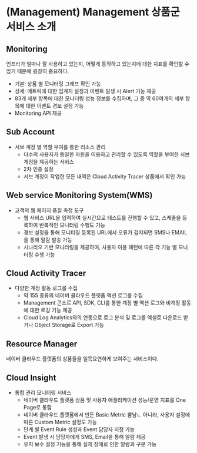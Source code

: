# (Management) Management 상품군 서비스 소개
## Monitoring
인프라가 얼마나 잘 사용하고 있는지, 어떻게 동작하고 있는지에 대한 지표를 확인할 수 있기 때문에 굉장히 중요하다. 
- 기본: 상품 별 모니터링 그래프 확인 가능
- 상세: 메트릭에 대한 임계치 설정과 이벤트 발생 시 Alert 기능 제공
- 83개 세부 항목에 대한 모니터링 성능 정보를 수집하며, 그 중 약 60여개의 세부 항목에 대한 이벤트 경보 설정 가능
- Monitoring API 제공

## Sub Account
- 서브 계정 별 역할 부여를 통한 리소스 관리
    - 다수의 사용자가 동일한 자원을 이용하고 관리할 수 있도록 역할을 부여한 서브 계정을 제공하는 서비스
    - 2차 인증 설정
    - 서브 계정이 작업한 모든 내역은 Cloud Activity Tracer 상품에서 확인 가능

## Web service Monitoring System(WMS)
- 고객의 웹 페이지 품질 측정 도구
    - 웹 서비스 URL을 입력하여 실시간으로 테스트를 진행할 수 있고, 스케줄을 등록하여 반복적인 모니터링 수행도 가능
    - 경보 설정을 통해 모니터링 등록된 URL에서 오류가 감지되면 SMS나 EMAIL을 통해 알람 발송 가능
    - 시나리오 기반 모니터링을 제공하여, 사용자 이용 패턴에 따른 각 기능 별 모니터링 수행 가능

## Cloud Activity Tracer
- 다양한 계정 활동 로그를 수집
    - 약 155 종류의 네이버 클라우드 플랫폼 액션 로그를 수집
    - Management 콘소르 API, SDK, CLI를 통한 계정 별 액션 로그와 비계정 활동에 대한 로깅 기능 제공
    - Cloud Log Analytics와의 연동으로 로그 분석 및 로그를 엑셀로 다운로드 받거나 Object Storage로 Export 가능

## Resource Manager
네이버 클라우드 플랫폼의 상품들을 일목요연하게 보여주는 서비스이다.

## Cloud Insight
- 통합 관리 모니터링 서비스
    - 네이버 클라우드 플랫폼 상품 및 사용자 애플리케이션 성능/운영 지표를 One Page로 통합
    - 네이버 클라우드 플랫폼에서 만든 Basic Metric 뿜남ㄴ 아니라, 사용자 설정에 따른 Custom Metric 설정도 가능
    - 단계 별 Event Rule 생성과 Event 담당자 지정 가능
    - Event 발생 시 담당자에게 SMS, Email을 통해 알람 제공
    - 유지 보수 설정 기능을 통해 실제 장애로 인한 알람과 구분 가능